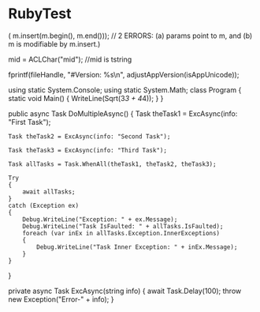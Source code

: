 RubyTest
========

( m.insert(m.begin(), m.end()));   // 2 ERRORS: (a) params point to m, and (b) m is modifiable by m.insert.)

mid = ACLChar("mid");  //mid is tstring

fprintf(fileHandle, "#Version: %s\n", adjustAppVersion(isAppUnicode)); 


using static System.Console; 
using static System.Math;
class Program 
{ 
  static void Main() 
  { 
    WriteLine(Sqrt(3*3 + 4*4)); 
  } 
}


 public async Task DoMultipleAsync()
{
    Task theTask1 = ExcAsync(info: "First Task");
    
    Task theTask2 = ExcAsync(info: "Second Task");
    
    Task theTask3 = ExcAsync(info: "Third Task");
    
    Task allTasks = Task.WhenAll(theTask1, theTask2, theTask3);
    
    Try
    {
        await allTasks;
    }
    catch (Exception ex)
    {
        Debug.WriteLine("Exception: " + ex.Message);
        Debug.WriteLine("Task IsFaulted: " + allTasks.IsFaulted);
        foreach (var inEx in allTasks.Exception.InnerExceptions)
        {
            Debug.WriteLine("Task Inner Exception: " + inEx.Message);
        }
    }
}

private async Task ExcAsync(string info)
{
    await Task.Delay(100);
    throw new Exception("Error-" + info);
}


